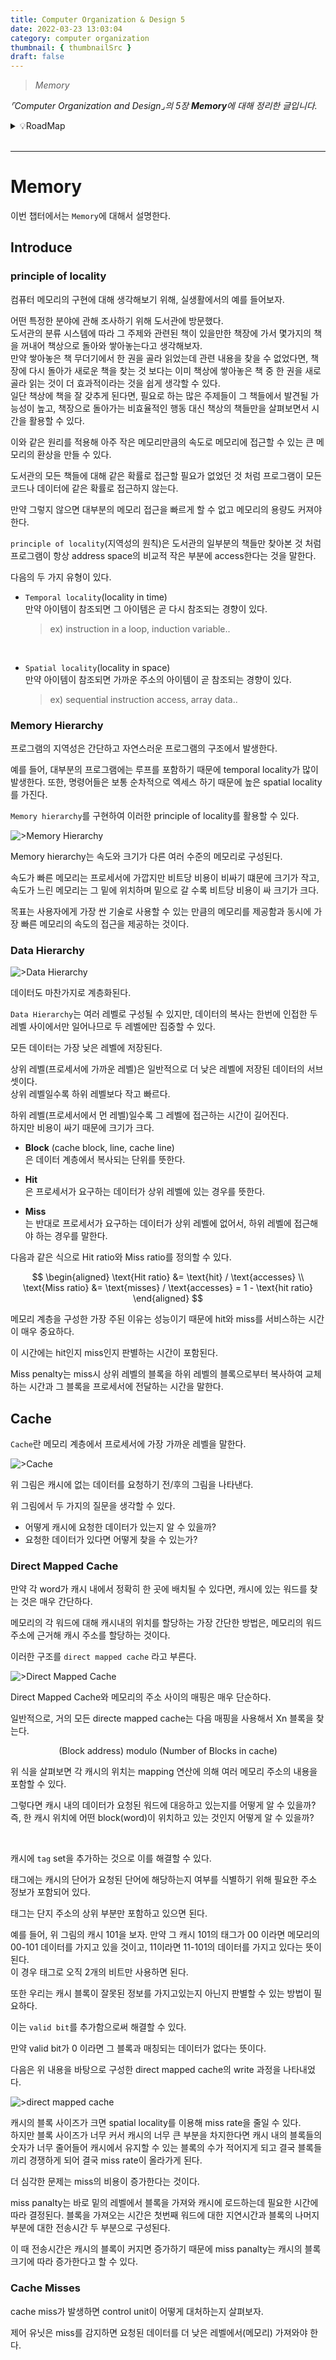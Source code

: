 ```yaml
---
title: Computer Organization & Design 5
date: 2022-03-23 13:03:04
category: computer organization
thumbnail: { thumbnailSrc }
draft: false
---
```


> _Memory_

_⌜Computer Organization and Design⌟의 5장 **Memory**에 대해 정리한 글입니다._

<!-- thumbnail -->

<details>
   <summary>💡RoadMap</summary>

1. Computer Abstraction
2. ISA
3. Arithmetic for Computer
4. Proccessor
5. `Memory`

   </details>

<br>

---

# Memory

이번 챕터에서는 `Memory`에 대해서 설명한다.

## Introduce

### principle of locality

컴퓨터 메모리의 구현에 대해 생각해보기 위해, 실생활에서의 예를 들어보자.

어떤 특정한 분야에 관해 조사하기 위해 도서관에 방문했다.  
도서관의 분류 시스템에 따라 그 주제와 관련된 책이 있을만한 책장에 가서 몇가지의 책을 꺼내어 책상으로 돌아와 쌓아놓는다고 생각해보자.  
만약 쌓아놓은 책 무더기에서 한 권을 골라 읽었는데 관련 내용을 찾을 수 없었다면, 책장에 다시 돌아가 새로운 책을 찾는 것 보다는 이미 책상에 쌓아놓은 책 중 한 권을 새로 골라 읽는 것이 더 효과적이라는 것을 쉽게 생각할 수 있다.  
일단 책상에 책을 잘 갖추게 된다면, 필요로 하는 많은 주제들이 그 책들에서 발견될 가능성이 높고, 책장으로 돌아가는 비효율적인 행동 대신 책상의 책들만을 살펴보면서 시간을 활용할 수 있다.

이와 같은 원리를 적용해 아주 작은 메모리만큼의 속도로 메모리에 접근할 수 있는 큰 메모리의 환상을 만들 수 있다.

도서관의 모든 책들에 대해 같은 확률로 접근할 필요가 없었던 것 처럼 프로그램이 모든 코드나 데이터에 같은 확률로 접근하지 않는다.

만약 그렇지 않으면 대부분의 메모리 접근을 빠르게 할 수 없고 메모리의 용량도 커져야 한다.

`principle of locality`(지역성의 원칙)은 도서관의 일부분의 책들만 찾아본 것 처럼 프로그램이 항상 address space의 비교적 작은 부분에 access한다는 것을 말한다.

다음의 두 가지 유형이 있다.

- `Temporal locality`(locality in time)  
  만약 아이템이 참조되면 그 아이템은 곧 다시 참조되는 경향이 있다.

  > ex) instruction in a loop, induction variable..

  <br>

* `Spatial locality`(locality in space)  
  만약 아이템이 참조되면 가까운 주소의 아이템이 곧 참조되는 경향이 있다.
  > ex) sequential instruction access, array data..

### Memory Hierarchy

프로그램의 지역성은 간단하고 자연스러운 프로그램의 구조에서 발생한다.

예를 들어, 대부분의 프로그램에는 루프를 포함하기 때문에 temporal locality가 많이 발생한다. 또한, 명령어들은 보통 순차적으로 엑세스 하기 때문에 높은 spatial locality를 가진다.

`Memory hierarchy`를 구현하여 이러한 principle of locality를 활용할 수 있다.

![>Memory Hierarchy](picture/mem-hierarchy.png)

Memory hierarchy는 속도와 크기가 다른 여러 수준의 메모리로 구성된다.

속도가 빠른 메모리는 프로세서에 가깝지만 비트당 비용이 비싸기 떄문에 크기가 작고,
속도가 느린 메모리는 그 밑에 위치하며 밑으로 갈 수록 비트당 비용이 싸 크기가 크다.

목표는 사용자에게 가장 싼 기술로 사용할 수 있는 만큼의 메모리를 제공함과 동시에 가장 빠른 메모리의 속도의 접근을 제공하는 것이다.

### Data Hierarchy

![>Data Hierarchy](picture/data-hierarchy.png)

데이터도 마찬가지로 계층화된다.

`Data Hierarchy`는 여러 레벨로 구성될 수 있지만, 데이터의 복사는 한번에 인접한 두 레벨 사이에서만 일어나므로 두 레벨에만 집중할 수 있다.

모든 데이터는 가장 낮은 레벨에 저장된다.

상위 레벨(프로세서에 가까운 레벨)은 일반적으로 더 낮은 레벨에 저장된 데이터의 서브셋이다.  
상위 레벨일수록 하위 레벨보다 작고 빠르다.

하위 레벨(프로세서에서 먼 레벨)일수록 그 레벨에 접근하는 시간이 길어진다.  
하지만 비용이 싸기 때문에 크기가 크다.

- **Block** (cache block, line, cache line)  
  은 데이터 계층에서 복사되는 단위를 뜻한다.

- **Hit**  
  은 프로세서가 요구하는 데이터가 상위 레벨에 있는 경우를 뜻한다.

- **Miss**  
  는 반대로 프로세서가 요구하는 데이터가 상위 레벨에 없어서, 하위 레벨에 접근해야 하는 경우를 말한다.

다음과 같은 식으로 Hit ratio와 Miss ratio를 정의할 수 있다.

$$
\begin{aligned}
\text{Hit ratio} &= \text{hit} / \text{accesses} \\
\text{Miss ratio} &= \text{misses} / \text{accesses} = 1 - \text{hit ratio}
\end{aligned}
$$

메모리 계층을 구성한 가장 주된 이유는 성능이기 때문에 hit와 miss를 서비스하는 시간이 매우 중요하다.

이 시간에는 hit인지 miss인지 판별하는 시간이 포함된다.

Miss penalty는 miss시 상위 레벨의 블록을 하위 레벨의 블록으로부터 복사하여 교체하는 시간과 그 블록을 프로세서에 전달하는 시간을 말한다.

## Cache

`Cache`란 메모리 계층에서 프로세서에 가장 가까운 레벨을 말한다.

![>Cache](picture/5-7.png)

위 그림은 캐시에 없는 데이터를 요청하기 전/후의 그림을 나타낸다.

위 그림에서 두 가지의 질문을 생각할 수 있다.

- 어떻게 캐시에 요청한 데이터가 있는지 알 수 있을까?
- 요청한 데이터가 있다면 어떻게 찾을 수 있는가?

### Direct Mapped Cache

만약 각 word가 캐시 내에서 정확히 한 곳에 배치될 수 있다면, 캐시에 있는 워드를 찾는 것은 매우 간단하다.

메모리의 각 워드에 대해 캐시내의 위치를 할당하는 가장 간단한 방법은, 메모리의 워드 주소에 근거해 캐시 주소를 할당하는 것이다.

이러한 구조를 `direct mapped cache` 라고 부른다.

![>Direct Mapped Cache](picture/5-8.png)

Direct Mapped Cache와 메모리의 주소 사이의 매핑은 매우 단순하다.

일반적으로, 거의 모든 directe mapped cache는 다음 매핑을 사용해서 Xn 블록을 찾는다.

$$
\text{(Block address) modulo (Number of Blocks in cache)}
$$

위 식을 살펴보면 각 캐시의 위치는 mapping 연산에 의해 여러 메모리 주소의 내용을 포함할 수 있다.

그렇다면 캐시 내의 데이터가 요청된 워드에 대응하고 있는지를 어떻게 알 수 있을까? 즉, 한 캐시 위치에 어떤 block(word)이 위치하고 있는 것인지 어떻게 알 수 있을까?

<br>

캐시에 `tag` set을 추가하는 것으로 이를 해결할 수 있다.

태그에는 캐시의 단어가 요청된 단어에 해당하는지 여부를 식별하기 위해 필요한 주소 정보가 포함되어 있다.

태그는 단지 주소의 상위 부분만 포함하고 있으면 된다.

예를 들어, 위 그림의 캐시 101을 보자. 만약 그 캐시 101의 태그가 00 이라면 메모리의 00-101 데이터를 가지고 있을 것이고, 11이라면 11-101의 데이터를 가지고 있다는 뜻이 된다.  
이 경우 태그로 오직 2개의 비트만 사용하면 된다.

<bt>

또한 우리는 캐시 블록이 잘못된 정보를 가지고있는지 아닌지 판별할 수 있는 방법이 필요하다.

이는 `valid bit`를 추가함으로써 해결할 수 있다.

만약 valid bit가 0 이라면 그 블록과 매칭되는 데이터가 없다는 뜻이다.

다음은 위 내용을 바탕으로 구성한 direct mapped cache의 write 과정을 나타내었다.

![>direct mapped cache](picture/5-9.png)

캐시의 블록 사이즈가 크면 spatial locality를 이용해 miss rate을 줄일 수 있다.  
하지만 블록 사이즈가 너무 커서 캐시의 너무 큰 부분을 차지한다면 캐시 내의 블록들의 숫자가 너무 줄어들어 캐시에서 유지할 수 있는 블록의 수가 적어지게 되고 결국 블록들끼리 경쟁하게 되어 결국 miss rate이 올라가게 된다.

더 심각한 문제는 miss의 비용이 증가한다는 것이다.

miss panalty는 바로 밑의 레벨에서 블록을 가져와 캐시에 로드하는데 필요한 시간에 따라 결정된다. 블록을 가져오는 시간은 첫번째 워드에 대한 지연시간과 블록의 나머지 부분에 대한 전송시간 두 부분으로 구성된다.

이 때 전송시간은 캐시의 블록이 커지면 증가하기 때문에 miss panalty는 캐시의 블록 크기에 따라 증가한다고 할 수 있다.

### Cache Misses

cache miss가 발생하면 control unit이 어떻게 대처하는지 살펴보자.

제어 유닛은 miss를 감지하면 요청된 데이터를 더 낮은 레벨에서(메모리) 가져와야 한다.
